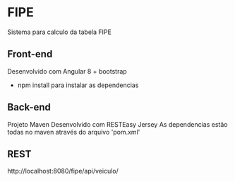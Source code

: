 # FIPE
Sistema para calculo da tabela FIPE

## Front-end
Desenvolvido com Angular 8 + bootstrap
- npm install para instalar as dependencias

## Back-end
 Projeto Maven 
 Desenvolvido com RESTEasy Jersey
 As dependencias estão todas no maven através do arquivo 'pom.xml'

## REST
http://localhost:8080/fipe/api/veiculo/

